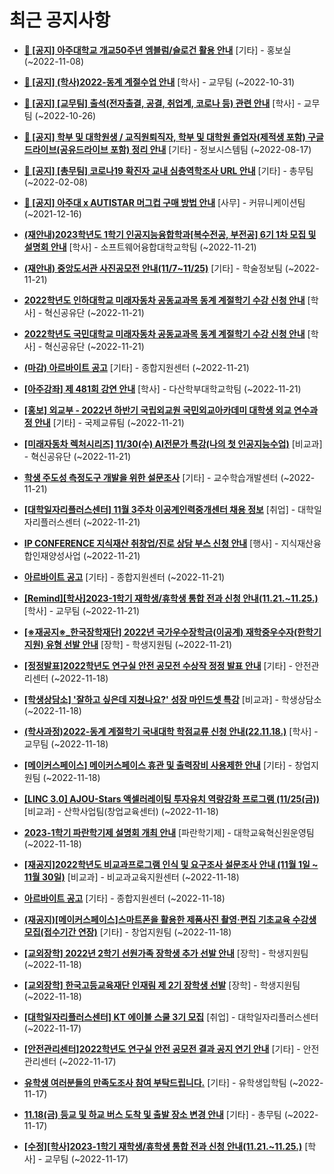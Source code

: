 # 최근 공지사항

* **[📌 [공지] 아주대학교 개교50주년 엠블럼/슬로건 활용 안내](http://ajou.ac.kr/kr/ajou/notice.do?mode=view&amp;articleNo=206180&amp;article.offset=0&amp;articleLimit=30)**
 [기타] - 홍보실 (~2022-11-08)

* **[📌 [공지] (학사)2022-동계 계절수업 안내](http://ajou.ac.kr/kr/ajou/notice.do?mode=view&amp;articleNo=205702&amp;article.offset=0&amp;articleLimit=30)**
 [학사] - 교무팀 (~2022-10-31)

* **[📌 [공지] [교무팀] 출석(전자출결, 공결, 취업계, 코로나 등) 관련 안내](http://ajou.ac.kr/kr/ajou/notice.do?mode=view&amp;articleNo=205552&amp;article.offset=0&amp;articleLimit=30)**
 [학사] - 교무팀 (~2022-10-26)

* **[📌 [공지] 학부 및 대학원생 / 교직원퇴직자, 학부 및 대학원 졸업자(제적생 포함) 구글드라이브(공유드라이브 포함) 정리 안내](http://ajou.ac.kr/kr/ajou/notice.do?mode=view&amp;articleNo=202858&amp;article.offset=0&amp;articleLimit=30)**
 [기타] - 정보시스템팀 (~2022-08-17)

* **[📌 [공지] [총무팀] 코로나19 확진자 교내 심층역학조사 URL 안내](http://ajou.ac.kr/kr/ajou/notice.do?mode=view&amp;articleNo=180493&amp;article.offset=0&amp;articleLimit=30)**
 [기타] - 총무팀 (~2022-02-08)

* **[📌 [공지] 아주대 x AUTISTAR 머그컵 구매 방법 안내](http://ajou.ac.kr/kr/ajou/notice.do?mode=view&amp;articleNo=147976&amp;article.offset=0&amp;articleLimit=30)**
 [사무] - 커뮤니케이션팀 (~2021-12-16)

* **[(재안내)2023학년도 1학기 인공지능융합학과[복수전공, 부전공] 6기 1차 모집 및 설명회 안내](http://ajou.ac.kr/kr/ajou/notice.do?mode=view&amp;articleNo=206716&amp;article.offset=0&amp;articleLimit=30)**
 [학사] - 소프트웨어융합대학교학팀 (~2022-11-21)

* **[(재안내) 중앙도서관 사진공모전 안내(11/7~11/25)](http://ajou.ac.kr/kr/ajou/notice.do?mode=view&amp;articleNo=206715&amp;article.offset=0&amp;articleLimit=30)**
 [기타] - 학술정보팀 (~2022-11-21)

* **[2022학년도 인하대학교 미래자동차 공동교과목 동계 계절학기 수강 신청 안내](http://ajou.ac.kr/kr/ajou/notice.do?mode=view&amp;articleNo=206714&amp;article.offset=0&amp;articleLimit=30)**
 [학사] - 혁신공유단 (~2022-11-21)

* **[2022학년도 국민대학교 미래자동차 공동교과목 동계 계절학기 수강 신청 안내](http://ajou.ac.kr/kr/ajou/notice.do?mode=view&amp;articleNo=206711&amp;article.offset=0&amp;articleLimit=30)**
 [학사] - 혁신공유단 (~2022-11-21)

* **[(마감) 아르바이트 공고](http://ajou.ac.kr/kr/ajou/notice.do?mode=view&amp;articleNo=206710&amp;article.offset=0&amp;articleLimit=30)**
 [기타] - 종합지원센터 (~2022-11-21)

* **[[아주강좌] 제 481회 강연 안내](http://ajou.ac.kr/kr/ajou/notice.do?mode=view&amp;articleNo=206704&amp;article.offset=0&amp;articleLimit=30)**
 [학사] - 다산학부대학교학팀 (~2022-11-21)

* **[[홍보] 외교부 - 2022년 하반기 국립외교원 국민외교아카데미 대학생 외교 연수과정 안내](http://ajou.ac.kr/kr/ajou/notice.do?mode=view&amp;articleNo=206699&amp;article.offset=0&amp;articleLimit=30)**
 [기타] - 국제교류팀 (~2022-11-21)

* **[[미래자동차 렉처시리즈] 11/30(수) AI전문가 특강(나의 첫 인공지능수업)](http://ajou.ac.kr/kr/ajou/notice.do?mode=view&amp;articleNo=206697&amp;article.offset=0&amp;articleLimit=30)**
 [비교과] - 혁신공유단 (~2022-11-21)

* **[학생 주도성 측정도구 개발을 위한 설문조사](http://ajou.ac.kr/kr/ajou/notice.do?mode=view&amp;articleNo=206691&amp;article.offset=0&amp;articleLimit=30)**
 [기타] - 교수학습개발센터 (~2022-11-21)

* **[[대학일자리플러스센터] 11월 3주차 이공계인력중개센터 채용 정보](http://ajou.ac.kr/kr/ajou/notice.do?mode=view&amp;articleNo=206690&amp;article.offset=0&amp;articleLimit=30)**
 [취업] - 대학일자리플러스센터 (~2022-11-21)

* **[IP CONFERENCE 지식재산 취창업/진로 상담 부스 신청 안내](http://ajou.ac.kr/kr/ajou/notice.do?mode=view&amp;articleNo=206689&amp;article.offset=0&amp;articleLimit=30)**
 [행사] - 지식재산융합인재양성사업 (~2022-11-21)

* **[아르바이트 공고](http://ajou.ac.kr/kr/ajou/notice.do?mode=view&amp;articleNo=206687&amp;article.offset=0&amp;articleLimit=30)**
 [기타] - 종합지원센터 (~2022-11-21)

* **[[Remind][학사]2023-1학기 재학생/휴학생 통합 전과 신청 안내(11.21.~11.25.)](http://ajou.ac.kr/kr/ajou/notice.do?mode=view&amp;articleNo=206682&amp;article.offset=0&amp;articleLimit=30)**
 [학사] - 교무팀 (~2022-11-21)

* **[[※재공지※_한국장학재단] 2022년 국가우수장학금(이공계) 재학중우수자(한학기지원) 유형 선발 안내](http://ajou.ac.kr/kr/ajou/notice.do?mode=view&amp;articleNo=206681&amp;article.offset=0&amp;articleLimit=30)**
 [장학] - 학생지원팀 (~2022-11-21)

* **[[정정발표]2022학년도 연구실 안전 공모전 수상작 정정 발표 안내](http://ajou.ac.kr/kr/ajou/notice.do?mode=view&amp;articleNo=206669&amp;article.offset=0&amp;articleLimit=30)**
 [기타] - 안전관리센터 (~2022-11-18)

* **[[학생상담소] &#x27;잘하고 싶은데 지쳤나요?&#x27; 성장 마인드셋 특강](http://ajou.ac.kr/kr/ajou/notice.do?mode=view&amp;articleNo=206664&amp;article.offset=0&amp;articleLimit=30)**
 [비교과] - 학생상담소 (~2022-11-18)

* **[(학사과정)2022-동계 계절학기 국내대학 학점교류 신청 안내(22.11.18.)](http://ajou.ac.kr/kr/ajou/notice.do?mode=view&amp;articleNo=206657&amp;article.offset=0&amp;articleLimit=30)**
 [학사] - 교무팀 (~2022-11-18)

* **[[메이커스페이스] 메이커스페이스 휴관 및 출력장비 사용제한 안내](http://ajou.ac.kr/kr/ajou/notice.do?mode=view&amp;articleNo=206654&amp;article.offset=0&amp;articleLimit=30)**
 [기타] - 창업지원팀 (~2022-11-18)

* **[[LINC 3.0] AJOU-Stars 액셀러레이팅 투자유치 역량강화 프로그램 (11/25(금))](http://ajou.ac.kr/kr/ajou/notice.do?mode=view&amp;articleNo=206649&amp;article.offset=0&amp;articleLimit=30)**
 [비교과] - 산학사업팀(창업교육센터) (~2022-11-18)

* **[2023-1학기 파란학기제 설명회 개최 안내](http://ajou.ac.kr/kr/ajou/notice.do?mode=view&amp;articleNo=206638&amp;article.offset=0&amp;articleLimit=30)**
 [파란학기제] - 대학교육혁신원운영팀 (~2022-11-18)

* **[[재공지]2022학년도 비교과프로그램 인식 및 요구조사 설문조사 안내 (11월 1일 ~ 11월 30일)](http://ajou.ac.kr/kr/ajou/notice.do?mode=view&amp;articleNo=206633&amp;article.offset=0&amp;articleLimit=30)**
 [비교과] - 비교과교육지원센터 (~2022-11-18)

* **[아르바이트 공고](http://ajou.ac.kr/kr/ajou/notice.do?mode=view&amp;articleNo=206631&amp;article.offset=0&amp;articleLimit=30)**
 [기타] - 종합지원센터 (~2022-11-18)

* **[(재공지)[메이커스페이스]스마트폰을 활용한 제품사진 촬영·편집 기초교육 수강생 모집(접수기간 연장)](http://ajou.ac.kr/kr/ajou/notice.do?mode=view&amp;articleNo=206630&amp;article.offset=0&amp;articleLimit=30)**
 [기타] - 창업지원팀 (~2022-11-18)

* **[[교외장학] 2022년 2학기 선원가족 장학생 추가 선발 안내](http://ajou.ac.kr/kr/ajou/notice.do?mode=view&amp;articleNo=206624&amp;article.offset=0&amp;articleLimit=30)**
 [장학] - 학생지원팀 (~2022-11-18)

* **[[교외장학] 한국고등교육재단 인재림 제 2기 장학생 선발](http://ajou.ac.kr/kr/ajou/notice.do?mode=view&amp;articleNo=206623&amp;article.offset=0&amp;articleLimit=30)**
 [장학] - 학생지원팀 (~2022-11-18)

* **[[대학일자리플러스센터] KT 에이블 스쿨 3기 모집](http://ajou.ac.kr/kr/ajou/notice.do?mode=view&amp;articleNo=206617&amp;article.offset=0&amp;articleLimit=30)**
 [취업] - 대학일자리플러스센터 (~2022-11-17)

* **[[안전관리센터]2022학년도 연구실 안전 공모전 결과 공지 연기 안내](http://ajou.ac.kr/kr/ajou/notice.do?mode=view&amp;articleNo=206616&amp;article.offset=0&amp;articleLimit=30)**
 [기타] - 안전관리센터 (~2022-11-17)

* **[유학생 여러분들의 만족도조사 참여 부탁드립니다.](http://ajou.ac.kr/kr/ajou/notice.do?mode=view&amp;articleNo=206614&amp;article.offset=0&amp;articleLimit=30)**
 [기타] - 유학생입학팀 (~2022-11-17)

* **[11.18(금) 등교 및 하교 버스 도착 및 출발 장소 변경 안내](http://ajou.ac.kr/kr/ajou/notice.do?mode=view&amp;articleNo=206603&amp;article.offset=0&amp;articleLimit=30)**
 [기타] - 총무팀 (~2022-11-17)

* **[[수정][학사]2023-1학기 재학생/휴학생 통합 전과 신청 안내(11.21.~11.25.)](http://ajou.ac.kr/kr/ajou/notice.do?mode=view&amp;articleNo=206594&amp;article.offset=0&amp;articleLimit=30)**
 [학사] - 교무팀 (~2022-11-17)
